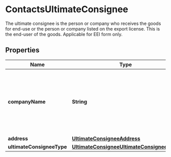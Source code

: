 

# ContactsUltimateConsignee

The ultimate consignee is the person or company who receives the goods for end-use or the person or company listed on the export license. This is the end-user of the goods.  Applicable for EEI form only.

## Properties

| Name | Type | Description | Notes |
|------------ | ------------- | ------------- | -------------|
|**companyName** | **String** | Company Name or the Individual name of the Ultimate consignee.  Applicable for EEI form only. |  |
|**address** | [**UltimateConsigneeAddress**](UltimateConsigneeAddress.md) |  |  |
|**ultimateConsigneeType** | [**UltimateConsigneeUltimateConsigneeType**](UltimateConsigneeUltimateConsigneeType.md) |  |  [optional] |



